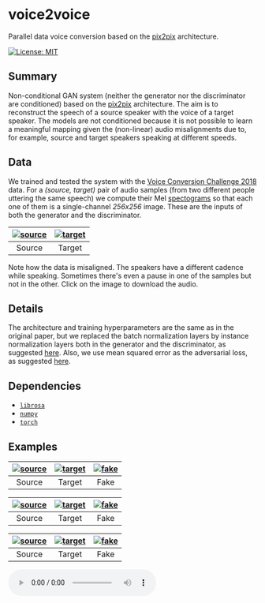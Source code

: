 # voice2voice
Parallel data voice conversion based on the [pix2pix](https://phillipi.github.io/pix2pix/) architecture.

[![License: MIT](https://img.shields.io/badge/License-MIT-yellow.svg)](https://github.com/marcromani/voice2voice/blob/master/LICENSE)

## Summary
Non-conditional GAN system (neither the generator nor the discriminator are conditioned) based on the [pix2pix](https://phillipi.github.io/pix2pix/) architecture. The aim is to reconstruct the speech of a source speaker with the voice of a target speaker. The models are not conditioned because it is not possible to learn a meaningful mapping given the (non-linear) audio misalignments due to, for example, source and target speakers speaking at different speeds.

## Data
We trained and tested the system with the [Voice Conversion Challenge 2018](https://datashare.is.ed.ac.uk/handle/10283/3061) data. For a *(source, target)* pair of audio samples (from two different people uttering the same speech) we compute their Mel [spectograms](https://en.wikipedia.org/wiki/Spectrogram) so that each one of them is a single-channel *256x256* image. These are the inputs of both the generator and the discriminator.

[![](https://github.com/marcromani/voice2voice/blob/master/outputs/source_5.png "source")](https://raw.githubusercontent.com/marcromani/voice2voice/master/outputs/source_5.wav) | [![](https://github.com/marcromani/voice2voice/blob/master/outputs/target_5.png "target")](https://raw.githubusercontent.com/marcromani/voice2voice/master/outputs/target_5.wav)
:-:|:-:
Source | Target

Note how the data is misaligned. The speakers have a different cadence while speaking. Sometimes there's even a pause in one of the samples but not in the other. Click on the image to download the audio.

## Details
The architecture and training hyperparameters are the same as in the original paper, but we replaced the batch normalization layers by instance normalization layers both in the generator and the discriminator, as suggested [here](https://arxiv.org/abs/1607.08022). Also, we use mean squared error as the adversarial loss, as suggested [here](https://arxiv.org/abs/1611.04076).

## Dependencies
* [`librosa`](https://librosa.github.io/librosa/index.html#)
* [`numpy`](https://numpy.org/)
* [`torch`](https://pytorch.org/)

## Examples
[![](https://github.com/marcromani/voice2voice/blob/master/outputs/source_1.png "source")](https://raw.githubusercontent.com/marcromani/voice2voice/master/outputs/source_1.wav) | [![](https://github.com/marcromani/voice2voice/blob/master/outputs/target_1.png "target")](https://raw.githubusercontent.com/marcromani/voice2voice/master/outputs/target_1.wav) | [![](https://github.com/marcromani/voice2voice/blob/master/outputs/fake_1.png "fake")](https://raw.githubusercontent.com/marcromani/voice2voice/master/outputs/fake_1.wav)
:-:|:-:|:-:
Source | Target | Fake

[![](https://github.com/marcromani/voice2voice/blob/master/outputs/source_2.png "source")](https://raw.githubusercontent.com/marcromani/voice2voice/master/outputs/source_2.wav) | [![](https://github.com/marcromani/voice2voice/blob/master/outputs/target_2.png "target")](https://raw.githubusercontent.com/marcromani/voice2voice/master/outputs/target_2.wav) | [![](https://github.com/marcromani/voice2voice/blob/master/outputs/fake_2.png "fake")](https://raw.githubusercontent.com/marcromani/voice2voice/master/outputs/fake_2.wav)
:-:|:-:|:-:
Source | Target | Fake

[![](https://github.com/marcromani/voice2voice/blob/master/outputs/source_3.png "source")](https://raw.githubusercontent.com/marcromani/voice2voice/master/outputs/source_3.wav) | [![](https://github.com/marcromani/voice2voice/blob/master/outputs/target_3.png "target")](https://raw.githubusercontent.com/marcromani/voice2voice/master/outputs/target_3.wav) | [![](https://github.com/marcromani/voice2voice/blob/master/outputs/fake_3.png "fake")](https://raw.githubusercontent.com/marcromani/voice2voice/master/outputs/fake_3.wav)
:-:|:-:|:-:
Source | Target | Fake

<audio src="https://raw.githubusercontent.com/marcromani/voice2voice/master/outputs/fake_1.wav" controls preload></audio>

